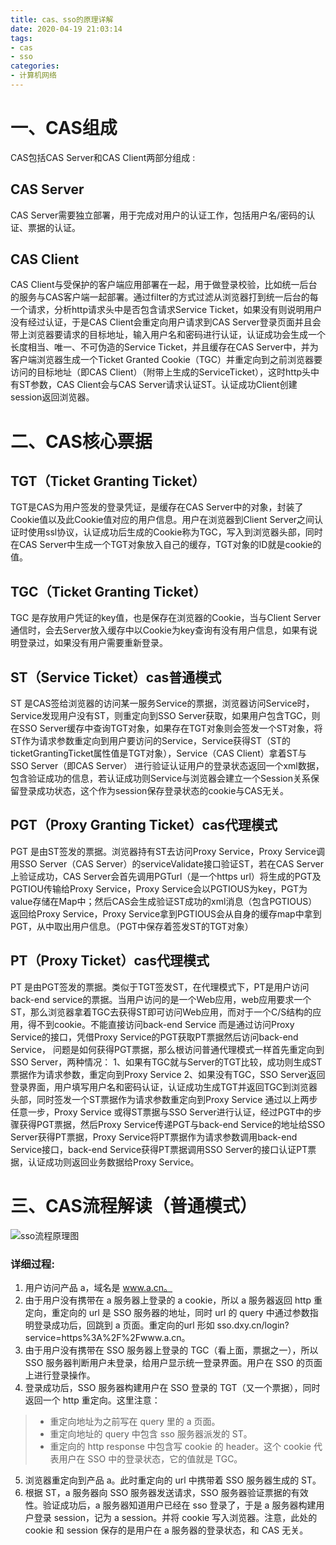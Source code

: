 ```yaml
---
title: cas、sso的原理详解
date: 2020-04-19 21:03:14
tags: 
- cas 
- sso 
categories:
- 计算机网络
---
```


# 一、CAS组成
CAS包括CAS Server和CAS Client两部分组成 :

## CAS Server
CAS Server需要独立部署，用于完成对用户的认证工作，包括用户名/密码的认证、票据的认证。

## CAS Client
CAS Client与受保护的客户端应用部署在一起，用于做登录校验，比如统一后台的服务与CAS客户端一起部署。通过filter的方式过滤从浏览器打到统一后台的每一个请求，分析http请求头中是否包含请求Service Ticket，如果没有则说明用户没有经过认证，于是CAS Client会重定向用户请求到CAS Server登录页面并且会带上浏览器要请求的目标地址，输入用户名和密码进行认证，认证成功会生成一个长度相当、唯一、不可伪造的Service Ticket，并且缓存在CAS Server中，并为客户端浏览器生成一个Ticket Granted Cookie（TGC）并重定向到之前浏览器要访问的目标地址（即CAS Client）（附带上生成的ServiceTicket），这时http头中有ST参数，CAS Client会与CAS Server请求认证ST。认证成功Client创建session返回浏览器。

# 二、CAS核心票据

## TGT（Ticket Granting Ticket）
TGT是CAS为用户签发的登录凭证，是缓存在CAS Server中的对象，封装了Cookie值以及此Cookie值对应的用户信息。用户在浏览器到Client Server之间认证时使用ssl协议，认证成功后生成的Cookie称为TGC，写入到浏览器头部，同时在CAS Server中生成一个TGT对象放入自己的缓存，TGT对象的ID就是cookie的值。 

## TGC（Ticket Granting Ticket）
TGC 是存放用户凭证的key值，也是保存在浏览器的Cookie，当与Client Server通信时，会去Server放入缓存中以Cookie为key查询有没有用户信息，如果有说明登录过，如果没有用户需要重新登录。

## ST（Service Ticket）cas普通模式
ST 是CAS签给浏览器的访问某一服务Service的票据，浏览器访问Service时，Service发现用户没有ST，则重定向到SSO Server获取，如果用户包含TGC，则在SSO Server缓存中查询TGT对象，如果存在TGT对象则会签发一个ST对象，将ST作为请求参数重定向到用户要访问的Service，Service获得ST（ST的ticketGrantingTicket属性值是TGT对象），Service（CAS Client）拿着ST与 SSO Server（即CAS Server） 进行验证认证用户的登录状态返回一个xml数据，包含验证成功的信息，若认证成功则Service与浏览器会建立一个Session关系保留登录成功状态，这个作为session保存登录状态的cookie与CAS无关。

## PGT（Proxy Granting Ticket）cas代理模式
PGT 是由ST签发的票据。浏览器持有ST去访问Proxy Service，Proxy Service调用SSO Server（CAS Server）的serviceValidate接口验证ST，若在CAS Server上验证成功，CAS Server会首先调用PGTurl（是一个https url）将生成的PGT及PGTIOU传输给Proxy Service，Proxy Service会以PGTIOUS为key，PGT为value存储在Map中；然后CAS会生成验证ST成功的xml消息（包含PGTIOUS）返回给Proxy Service，Proxy Service拿到PGTIOUS会从自身的缓存map中拿到PGT，从中取出用户信息。（PGT中保存着签发ST的TGT对象）

## PT（Proxy Ticket）cas代理模式
PT 是由PGT签发的票据。类似于TGT签发ST，在代理模式下，PT是用户访问back-end service的票据。当用户访问的是一个Web应用，web应用要求一个ST，那么浏览器拿着TGC去获得ST即可访问Web应用，而对于一个C/S结构的应用，得不到cookie。不能直接访问back-end Service 而是通过访问Proxy Service的接口，凭借Proxy Service的PGT获取PT票据然后访问back-end Service，
问题是如何获得PGT票据，那么根访问普通代理模式一样首先重定向到SSO Server，两种情况：
1、如果有TGC就与Server的TGT比较，成功则生成ST票据作为请求参数，重定向到Proxy Service
2、如果没有TGC，SSO Server返回登录界面，用户填写用户名和密码认证，认证成功生成TGT并返回TGC到浏览器头部，同时签发一个ST票据作为请求参数重定向到Proxy Service
通过以上两步任意一步，Proxy Service 或得ST票据与SSO Server进行认证，经过PGT中的步骤获得PGT票据，然后Proxy Service传递PGT与back-end Service的地址给SSO Server获得PT票据，Proxy Service将PT票据作为请求参数调用back-end Service接口，back-end Service获得PT票据调用SSO Server的接口认证PT票据，认证成功则返回业务数据给Proxy Service。

# 三、CAS流程解读（普通模式）
![sso流程原理图](1.jpg)
### 详细过程:
1. 用户访问产品 a，域名是 www.a.cn。
2. 由于用户没有携带在 a 服务器上登录的 a cookie，所以 a 服务器返回 http 重定向，重定向的 url 是 SSO 服务器的地址，同时 url 的 query 中通过参数指明登录成功后，回跳到 a 页面。重定向的url 形如 sso.dxy.cn/login?service=https%3A%2F%2Fwww.a.cn。
3. 由于用户没有携带在 SSO 服务器上登录的 TGC（看上面，票据之一），所以 SSO 服务器判断用户未登录，给用户显示统一登录界面。用户在 SSO 的页面上进行登录操作。
4. 登录成功后，SSO 服务器构建用户在 SSO 登录的 TGT（又一个票据），同时返回一个 http 重定向。这里注意：
> - 重定向地址为之前写在 query 里的 a 页面。
> - 重定向地址的 query 中包含 sso 服务器派发的 ST。
> - 重定向的 http response 中包含写 cookie 的 header。这个 cookie 代表用户在 SSO 中的登录状态，它的值就是 TGC。
5. 浏览器重定向到产品 a。此时重定向的 url 中携带着 SSO 服务器生成的 ST。
6. 根据 ST，a 服务器向 SSO 服务器发送请求，SSO 服务器验证票据的有效性。验证成功后，a 服务器知道用户已经在 sso 登录了，于是 a 服务器构建用户登录 session，记为 a session。并将 cookie 写入浏览器。注意，此处的 cookie 和 session 保存的是用户在 a 服务器的登录状态，和 CAS 无关。